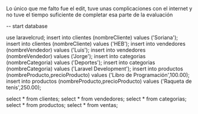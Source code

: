 Lo único que me falto fue el edit, tuve unas complicaciones con el internet y no tuve el tiempo suficiente de completar esa parte de la evaluación


-- start database

use laravelcrud;
insert into clientes (nombreCliente) values ('Soriana');
insert into clientes (nombreCliente) values ('HEB');
insert into vendedores (nombreVendedor) values ('Luis');
insert into vendedores (nombreVendedor) values ('Jorge');
insert into categorias (nombreCategoria) values ('Deportes');
insert into categorias (nombreCategoria) values ('Laravel Development');
insert into productos (nombreProducto,precioProducto) values ('Libro de Programación',100.00);
insert into productos (nombreProducto,precioProducto) values ('Raqueta de tenis',250.00);

select * from clientes;
select * from vendedores;
select * from categorias;
select * from productos;
select * from ventas;

